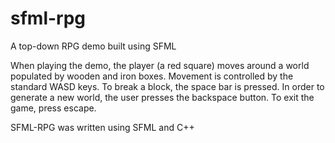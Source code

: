 # sfml-rpg
A top-down RPG demo built using SFML

When playing the demo, the player (a red square) moves around a world populated by wooden and iron boxes.
Movement is controlled by the standard WASD keys.  To break a block, the space bar is pressed.
In order to generate a new world, the user presses the backspace button.  To exit the game, press escape.

SFML-RPG was written using SFML and C++
